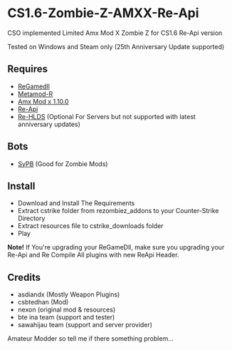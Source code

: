 # CS1.6-Zombie-Z-AMXX-Re-Api
CSO implemented Limited Amx Mod X Zombie Z for CS1.6 Re-Api version 

Tested on Windows and Steam only (25th Anniversary Update supported) 

## Requires
- [ReGamedll](https://github.com/s1lentq/ReGameDLL_CS)
- [Metamod-R](https://github.com/theAsmodai/metamod-r)
- [Amx Mod x 1.10.0](https://www.amxmodx.org/downloads-new.php?branch=master)
- [Re-Api](https://github.com/s1lentq/reapi)
- [Re-HLDS](https://github.com/dreamstalker/rehlds) (Optional For Servers but not supported with latest anniversary updates) 

## Bots
- [SyPB](https://github.com/CCNHsK-Dev/SyPB) (Good for Zombie Mods)

## Install
- Download and Install The Requirements
- Extract cstrike folder from rezombiez_addons to your Counter-Strike Directory
- Extract resources file to cstrike_downloads folder
- Play
  
<b>Note!</b> If You're upgrading your ReGameDll, make sure you upgrading your Re-Api and Re Compile All plugins with new ReApi Header.

## Credits
- asdiandx (Mostly Weapon Plugins)
- csbtedhan (Mod)
- nexon (original mod & resources)
- bte ina team (support and tester) 
- sawahijau team (support and server provider) 

Amateur Modder so tell me if there something problem...
